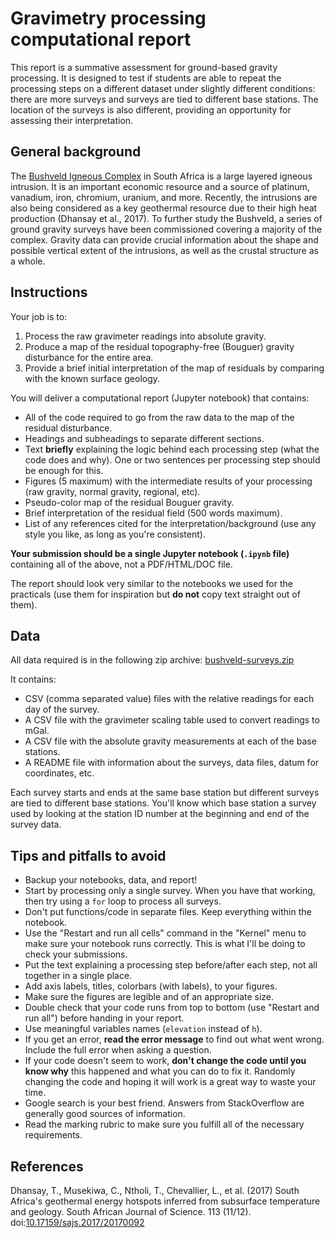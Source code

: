 # Gravimetry processing computational report

This report is a summative assessment for ground-based gravity processing. It
is designed to test if students are able to repeat the processing steps on a
different dataset under slightly different conditions: there are more surveys
and surveys are tied to different base stations. The location of the surveys is
also different, providing an opportunity for assessing their interpretation.

## General background

The [Bushveld Igneous Complex](https://en.wikipedia.org/wiki/Bushveld_Igneous_Complex)
in South Africa is a large layered igneous intrusion.
It is an important economic resource and a source of platinum, vanadium, iron,
chromium, uranium, and more.
Recently, the intrusions are also being considered as a key geothermal resource
due to their high heat production (Dhansay et al., 2017).
To further study the Bushveld, a series of ground gravity surveys have been
commissioned covering a majority of the complex.
Gravity data can provide crucial information about the shape and possible
vertical extent of the intrusions, as well as the crustal structure as a whole.

## Instructions

Your job is to:

1. Process the raw gravimeter readings into absolute gravity.
1. Produce a map of the residual topography-free (Bouguer) gravity disturbance
   for the entire area.
1. Provide a brief initial interpretation of the map of residuals by comparing
   with the known surface geology.

You will deliver a computational report (Jupyter notebook) that contains:

* All of the code required to go from the raw data to the map of the residual
  disturbance.
* Headings and subheadings to separate different sections.
* Text **briefly** explaining the logic behind each processing step (what the
  code does and why). One or two sentences per processing step should be enough
  for this.
* Figures (5 maximum) with the intermediate results of your processing (raw
  gravity, normal gravity, regional, etc).
* Pseudo-color map of the residual Bouguer gravity.
* Brief interpretation of the residual field (500 words maximum).
* List of any references cited for the interpretation/background (use any style
  you like, as long as you're consistent).

**Your submission should be a single Jupyter notebook (`.ipynb` file)**
containing all of the above, not a PDF/HTML/DOC file.

The report should look very similar to the notebooks we used for the practicals
(use them for inspiration but **do not** copy text straight out of them).

## Data

All data required is in the following zip archive:
[bushveld-surveys.zip](https://github.com/leouieda/gravity-processing/raw/22809b794e95982ca92f762d367843251afc8086/data/bushveld-surveys.zip)

It contains:

* CSV (comma separated value) files with the relative readings for each day of the survey.
* A CSV file with the gravimeter scaling table used to convert readings to mGal.
* A CSV file with the absolute gravity measurements at each of the base stations.
* A README file with information about the surveys, data files, datum for coordinates, etc.

Each survey starts and ends at the same base station but different surveys are
tied to different base stations. You'll know which base station a survey used
by looking at the station ID number at the beginning and end of the survey
data.

## Tips and pitfalls to avoid

* Backup your notebooks, data, and report!
* Start by processing only a single survey. When you have that working, then
  try using a `for` loop to process all surveys.
* Don't put functions/code in separate files. Keep everything within the notebook.
* Use the "Restart and run all cells" command in the "Kernel" menu to make sure
  your notebook runs correctly. This is what I'll be doing to check your
  submissions.
* Put the text explaining a processing step before/after each step, not all
  together in a single place.
* Add axis labels, titles, colorbars (with labels), to your figures.
* Make sure the figures are legible and of an appropriate size.
* Double check that your code runs from top to bottom (use "Restart and run
  all") before handing in your report.
* Use meaningful variables names (`elevation` instead of `h`).
* If you get an error, **read the error message** to find out what went wrong.
  Include the full error when asking a question.
* If your code doesn't seem to work, **don't change the code until you know
  why** this happened and what you can do to fix it. Randomly changing the code
  and hoping it will work is a great way to waste your time.
* Google search is your best friend. Answers from StackOverflow are generally
  good sources of information.
* Read the marking rubric to make sure you fulfill all of the necessary
  requirements.

## References

Dhansay, T., Musekiwa, C., Ntholi, T., Chevallier, L., et al. (2017) South
Africa's geothermal energy hotspots inferred from subsurface temperature and
geology. South African Journal of Science. 113 (11/12).
doi:[10.17159/sajs.2017/20170092](https://doi.org/10.17159/sajs.2017/20170092)
